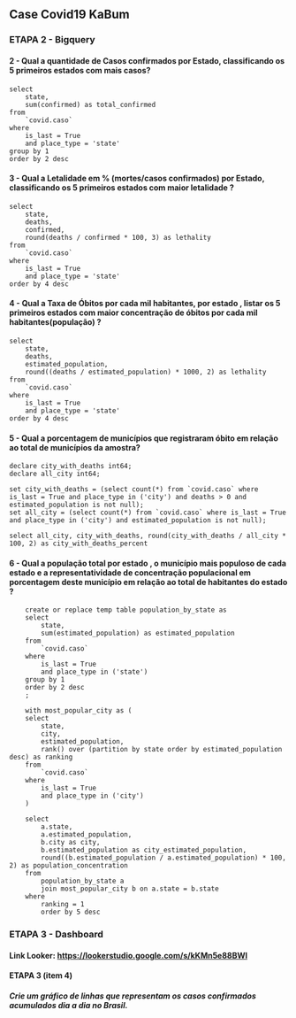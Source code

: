 ## Case Covid19 KaBum

### ETAPA 2 - Bigquery

#### 2 - Qual a quantidade de Casos confirmados por Estado, classificando os 5 primeiros estados com mais casos?

```
select 
    state,
    sum(confirmed) as total_confirmed
from 
    `covid.caso`
where 
    is_last = True
    and place_type = 'state'
group by 1
order by 2 desc   
```

#### 3 - Qual a Letalidade em % (mortes/casos confirmados) por Estado, classificando os 5 primeiros estados com maior letalidade ?

```
select
    state,
    deaths,
    confirmed,
    round(deaths / confirmed * 100, 3) as lethality
from 
    `covid.caso`
where
    is_last = True
    and place_type = 'state'
order by 4 desc
```
#### 4 - Qual a Taxa de Óbitos por cada mil habitantes, por estado , listar os 5 primeiros estados com maior concentração de óbitos por cada mil habitantes(população) ?

```
select
    state,
    deaths,
    estimated_population,
    round((deaths / estimated_population) * 1000, 2) as lethality
from 
    `covid.caso`
where
    is_last = True
    and place_type = 'state'
order by 4 desc
```

#### 5 - Qual a porcentagem de municípios que registraram óbito em relação ao total de municípios da amostra?
```
declare city_with_deaths int64;
declare all_city int64;

set city_with_deaths = (select count(*) from `covid.caso` where is_last = True and place_type in ('city') and deaths > 0 and estimated_population is not null);
set all_city = (select count(*) from `covid.caso` where is_last = True and place_type in ('city') and estimated_population is not null);

select all_city, city_with_deaths, round(city_with_deaths / all_city * 100, 2) as city_with_deaths_percent
```

#### 6 - Qual a população total por estado , o município mais populoso de cada estado e a representatividade de concentração populacional em porcentagem deste município em relação ao total de habitantes do estado ?

```
    create or replace temp table population_by_state as
    select
        state,
        sum(estimated_population) as estimated_population
    from
        `covid.caso`
    where
        is_last = True
        and place_type in ('state')
    group by 1
    order by 2 desc
    ;

    with most_popular_city as (
    select
        state,
        city,
        estimated_population,
        rank() over (partition by state order by estimated_population desc) as ranking
    from
        `covid.caso`
    where
        is_last = True
        and place_type in ('city')
    )

    select
        a.state,
        a.estimated_population,
        b.city as city,
        b.estimated_population as city_estimated_population,
        round((b.estimated_population / a.estimated_population) * 100, 2) as population_concentration
    from
        population_by_state a
        join most_popular_city b on a.state = b.state
    where
        ranking = 1
        order by 5 desc
```

### ETAPA 3 - Dashboard

#### Link Looker: <https://lookerstudio.google.com/s/kKMn5e88BWI>

#### ETAPA 3 (item 4)

##### Crie um gráfico de linhas que representam os casos confirmados acumulados dia a dia no Brasil.
